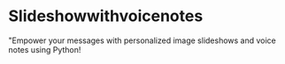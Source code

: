 # Slideshowwithvoicenotes
"Empower your messages with personalized image slideshows and voice notes using Python!
